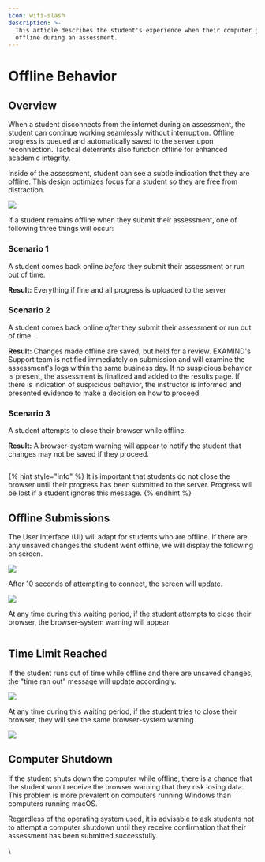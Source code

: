 ```yaml
---
icon: wifi-slash
description: >-
  This article describes the student's experience when their computer goes
  offline during an assessment.
---
```


# Offline Behavior

## Overview

When a student disconnects from the internet during an assessment, the student can continue working seamlessly without interruption. Offline progress is queued and automatically saved to the server upon reconnection. Tactical deterrents also function offline for enhanced academic integrity.

Inside of the assessment, student can see a subtle indication that they are offline. This design optimizes focus for a student so they are free from distraction.

![](https://instructor-help.examind.io/hs-fs/hubfs/unnamed-png.png?width=688\&height=537\&name=unnamed-png.png)

If a student remains offline when they submit their assessment, one of following three things will occur:

### Scenario 1

A student comes back online _before_ they submit their assessment or run out of time.

**Result:** Everything if fine and all progress is uploaded to the server

### Scenario 2

A student comes back online _after_ they submit their assessment or run out of time.

**Result:** Changes made offline are saved, but held for a review. EXAMIND's Support team is notified immediately on submission and will examine the assessment's logs within the same business day. If no suspicious behavior is present, the assessment is finalized and added to the results page. If there is indication of suspicious behavior, the instructor is informed and presented evidence to make a decision on how to proceed.

### Scenario 3

A student attempts to close their browser while offline.

**Result:** A browser-system warning will appear to notify the student that changes may not be saved if they proceed.

<figure><img src="https://instructor-help.examind.io/hs-fs/hubfs/unnamed%20(1)-png.png?width=688&#x26;height=315&#x26;name=unnamed%20(1)-png.png" alt=""><figcaption></figcaption></figure>

{% hint style="info" %}
It is important that students do not close the browser until their progress has been submitted to the server. Progress will be lost if a student ignores this message.
{% endhint %}

## Offline Submissions

The User Interface (UI) will adapt for students who are offline. If there are any unsaved changes the student went offline, we will display the following on screen.

![](https://instructor-help.examind.io/hs-fs/hubfs/image-png-May-07-2024-05-26-13-2877-PM.png?width=503\&height=494\&name=image-png-May-07-2024-05-26-13-2877-PM.png)

After 10 seconds of attempting to connect, the screen will update.

![](https://instructor-help.examind.io/hs-fs/hubfs/image-png-May-07-2024-05-26-25-4977-PM.png?width=649\&height=448\&name=image-png-May-07-2024-05-26-25-4977-PM.png)

At any time during this waiting period, if the student attempts to close their browser, the browser-system warning will appear.&#x20;

<figure><img src="https://instructor-help.examind.io/hs-fs/hubfs/Screenshot%202024-05-07%20103837-png-1.png?width=617&#x26;height=489&#x26;name=Screenshot%202024-05-07%20103837-png-1.png" alt=""><figcaption></figcaption></figure>

## Time Limit Reached

If the student runs out of time while offline and there are unsaved changes, the "time ran out" message will update accordingly.

![](https://instructor-help.examind.io/hs-fs/hubfs/image-png-May-07-2024-05-33-04-9539-PM.png?width=503\&height=564\&name=image-png-May-07-2024-05-33-04-9539-PM.png)

At any time during this waiting period, if the student tries to close their browser, they will see the same browser-system warning.

![](https://instructor-help.examind.io/hs-fs/hubfs/image-png-May-07-2024-05-42-09-1780-PM.png?width=521\&height=581\&name=image-png-May-07-2024-05-42-09-1780-PM.png)

## **Computer Shutdown**

If the student shuts down the computer while offline, there is a chance that the student won't receive the browser warning that they risk losing data. This problem is more prevalent on computers running Windows than computers running macOS.

Regardless of the operating system used, it is advisable to ask students not to attempt a computer shutdown until they receive confirmation that their assessment has been submitted successfully.

\
